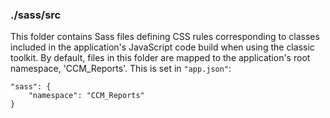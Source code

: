 ### ./sass/src

This folder contains Sass files defining CSS rules corresponding to classes
included in the application's JavaScript code build when using the classic toolkit.
By default, files in this folder are mapped to the application's root namespace, 'CCM_Reports'.
This is set in `"app.json"`:

    "sass": {
        "namespace": "CCM_Reports"
    }